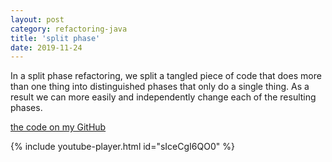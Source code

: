 ```yaml
---
layout: post
category: refactoring-java
title: 'split phase'
date: 2019-11-24
---
```


In a split phase refactoring, we split a tangled piece of code that does more than one thing into distinguished phases that only do a single thing.
As a result we can more easily and independently change each of the resulting phases.

[the code on my GitHub](https://github.com/gregorriegler/refactoring-split-phase)

{% include youtube-player.html id="sIceCgI6QO0" %}